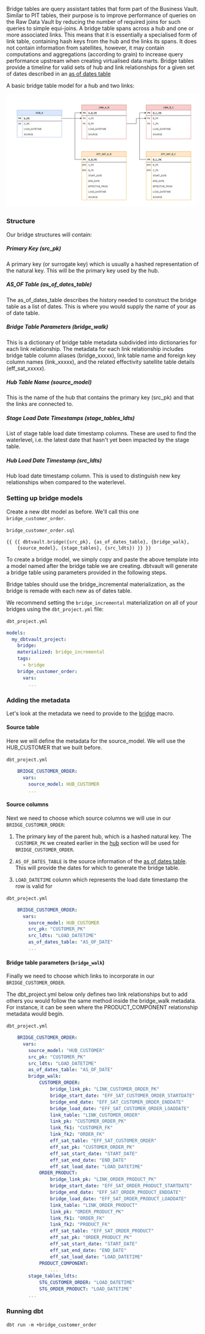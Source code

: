 Bridge tables are query assistant tables that form part of the Business Vault. Similar to PIT tables, their purpose is
to improve performance of queries on the Raw Data Vault by reducing the number of required joins for such queries to 
simple equi-joins. A bridge table spans across a hub and one or more associated links. This means that it is essentially 
a specialised form of link table, containing hash keys from the hub and the links its spans. It does not contain 
information from satellites, however, it may contain computations and aggregations (according to grain) to increase 
query performance upstream when creating virtualised data marts. Bridge tables provide a timeline for valid sets of 
hub and link relationships for a given set of dates described in an [as of dates table](../macros.md#As-Of-Date-Table-Structures)

A basic bridge table model for a hub and two links:

![alt text](../assets/images/bridge_diagram.png "A basic bridge table model for a hub and two links")

### Structure

Our bridge structures will contain:

##### Primary Key (src_pk)
A primary key (or surrogate key) which is usually a hashed representation of the natural key. This will be the primary 
key used by the hub.

##### AS_OF Table (as_of_dates_table) 
The as_of_dates_table describes the history needed to construct the bridge table as a list of dates. This is where you 
would supply the name of your as of date table.

##### Bridge Table Parameters (bridge_walk)
This is a dictionary of bridge table metadata subdivided into dictionaries for each link relationship. The metadata for 
each link relationship includes bridge table column aliases (bridge_xxxxx), link table name and foreign key column names 
(link_xxxxx), and the related effectivity satellite table details (eff_sat_xxxxx).

##### Hub Table Name (source_model)
This is the name of the hub that contains the primary key (src_pk) and that the links are connected to. 

##### Stage Load Date Timestamps (stage_tables_ldts)
List of stage table load date timestamp columns. These are used to find the waterlevel, i.e. the latest date that hasn't 
yet been impacted by the stage table.

##### Hub Load Date Timestamp (src_ldts)
Hub load date timestamp column. This is used to distinguish new key relationships when compared to the waterlevel.

### Setting up bridge models

Create a new dbt model as before. We'll call this one `bridge_customer_order`. 

`bridge_customer_order.sql`
```jinja
{{ {{ dbtvault.bridge({src_pk}, {as_of_dates_table}, {bridge_walk}, 
    {source_model}, {stage_tables}, {src_ldts}) }} }}
```

To create a bridge model, we simply copy and paste the above template into a model named after the bridge table we
are creating. dbtvault will generate a bridge table using parameters provided in the following steps.

Bridge tables should use the bridge_incremental materialization, as the bridge is remade with each new as of dates table. 

We recommend setting the `bridge_incremental` materialization on all of your bridges using the `dbt_project.yml` file:

`dbt_project.yml`
```yaml
models:
  my_dbtvault_project:
    bridge:
    materialized: bridge_incremental
    tags:
      - bridge
    bridge_customer_order:
      vars:
        ...
```

### Adding the metadata

Let's look at the metadata we need to provide to the [bridge](../macros.md#bridge) macro.

#### Source table
Here we will define the metadata for the source_model. We will use the HUB_CUSTOMER that we built before.

`dbt_project.yml`
```yaml
    BRIDGE_CUSTOMER_ORDER:
      vars:
        source_model: HUB_CUSTOMER
        ...
```

#### Source columns

Next we need to choose which source columns we will use in our `BRIDGE_CUSTOMER_ORDER`:

1. The primary key of the parent hub, which is a hashed natural key. 
The `CUSTOMER_PK` we created earlier in the [hub](tut_hubs.md) section will be used for `BRIDGE_CUSTOMER_ORDER`.

2. `AS_OF_DATES_TABLE` is the source information of the [as of dates table](../macros.md#As-Of-Date-Table-Structures).
This will provide the dates for which to generate the bridge table.

3. `LOAD_DATETIME` column which represents the load date timestamp the row is valid for

`dbt_project.yml`
```yaml
    BRIDGE_CUSTOMER_ORDER:
      vars:
        source_model: HUB_CUSTOMER
        src_pk: "CUSTOMER_PK"
        src_ldts: "LOAD_DATETIME"
        as_of_dates_table: "AS_OF_DATE"
        ...
```

#### Bridge table parameters (`bridge_walk`)

Finally we need to choose which links to incorporate in our `BRIDGE_CUSTOMER_ORDER`.

The dbt_project.yml below only defines two link relationships but to add others you would follow the same method inside 
the bridge_walk metadata. For instance, it can be seen where the PRODUCT_COMPONENT relationship metadata would begin.

`dbt_project.yml`
```yaml
    BRIDGE_CUSTOMER_ORDER:
      vars:
        source_model: "HUB_CUSTOMER"
        src_pk: "CUSTOMER_PK"
        src_ldts: "LOAD_DATETIME"
        as_of_dates_table: "AS_OF_DATE"
        bridge_walk:
            CUSTOMER_ORDER:
                bridge_link_pk: "LINK_CUSTOMER_ORDER_PK"
                bridge_start_date: "EFF_SAT_CUSTOMER_ORDER_STARTDATE"
                bridge_end_date: "EFF_SAT_CUSTOMER_ORDER_ENDDATE"
                bridge_load_date: "EFF_SAT_CUSTOMER_ORDER_LOADDATE"
                link_table: "LINK_CUSTOMER_ORDER"
                link_pk: "CUSTOMER_ORDER_PK"
                link_fk1: "CUSTOMER_FK"
                link_fk2: "ORDER_FK"
                eff_sat_table: "EFF_SAT_CUSTOMER_ORDER"
                eff_sat_pk: "CUSTOMER_ORDER_PK"
                eff_sat_start_date: "START_DATE"
                eff_sat_end_date: "END_DATE"
                eff_sat_load_date: "LOAD_DATETIME"
            ORDER_PRODUCT:
                bridge_link_pk: "LINK_ORDER_PRODUCT_PK"
                bridge_start_date: "EFF_SAT_ORDER_PRODUCT_STARTDATE"
                bridge_end_date: "EFF_SAT_ORDER_PRODUCT_ENDDATE"
                bridge_load_date: "EFF_SAT_ORDER_PRODUCT_LOADDATE"
                link_table: "LINK_ORDER_PRODUCT"
                link_pk: "ORDER_PRODUCT_PK"
                link_fk1: "ORDER_FK"
                link_fk2: "PRODUCT_FK"
                eff_sat_table: "EFF_SAT_ORDER_PRODUCT"
                eff_sat_pk: "ORDER_PRODUCT_PK"
                eff_sat_start_date: "START_DATE"
                eff_sat_end_date: "END_DATE"
                eff_sat_load_date: "LOAD_DATETIME"
            PRODUCT_COMPONENT:
                ...
        stage_tables_ldts:
            STG_CUSTOMER_ORDER: "LOAD_DATETIME"
            STG_ORDER_PRODUCT: "LOAD_DATETIME"
        ...
```

### Running dbt

`dbt run -m +bridge_customer_order`
